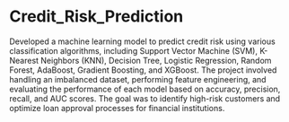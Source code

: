 # Credit_Risk_Prediction
 Developed a machine learning model to predict credit risk using various classification algorithms, including Support Vector
 Machine (SVM), K-Nearest Neighbors (KNN), Decision Tree, Logistic Regression, Random Forest, AdaBoost, Gradient
 Boosting, and XGBoost. The project involved handling an imbalanced dataset, performing feature engineering, and evaluating
 the performance of each model based on accuracy, precision, recall, and AUC scores. The goal was to identify high-risk
 customers and optimize loan approval processes for financial institutions.
